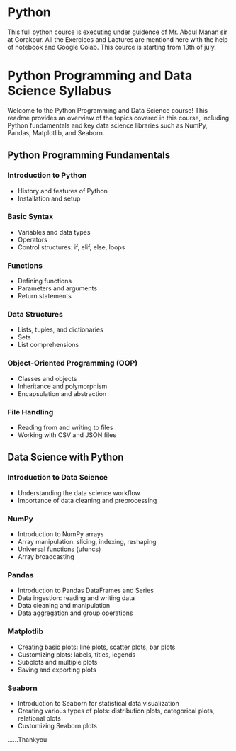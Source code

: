 # Python
This full python cource is executing under guidence of Mr. Abdul Manan sir at Gorakpur.
All the Exercices and Lactures are mentiond here with the help of notebook and Google Colab.
This cource is starting from 13th of july.




# Python Programming and Data Science Syllabus

Welcome to the Python Programming and Data Science course! This readme provides an overview of the topics covered in this course, including Python fundamentals and key data science libraries such as NumPy, Pandas, Matplotlib, and Seaborn.

## Python Programming Fundamentals

### Introduction to Python
- History and features of Python
- Installation and setup

### Basic Syntax
- Variables and data types
- Operators
- Control structures: if, elif, else, loops

### Functions
- Defining functions
- Parameters and arguments
- Return statements

### Data Structures
- Lists, tuples, and dictionaries
- Sets
- List comprehensions

### Object-Oriented Programming (OOP)
- Classes and objects
- Inheritance and polymorphism
- Encapsulation and abstraction

### File Handling
- Reading from and writing to files
- Working with CSV and JSON files

## Data Science with Python

### Introduction to Data Science
- Understanding the data science workflow
- Importance of data cleaning and preprocessing

### NumPy
- Introduction to NumPy arrays
- Array manipulation: slicing, indexing, reshaping
- Universal functions (ufuncs)
- Array broadcasting

### Pandas
- Introduction to Pandas DataFrames and Series
- Data ingestion: reading and writing data
- Data cleaning and manipulation
- Data aggregation and group operations

### Matplotlib
- Creating basic plots: line plots, scatter plots, bar plots
- Customizing plots: labels, titles, legends
- Subplots and multiple plots
- Saving and exporting plots

### Seaborn
- Introduction to Seaborn for statistical data visualization
- Creating various types of plots: distribution plots, categorical plots, relational plots
- Customizing Seaborn plots




......Thankyou
